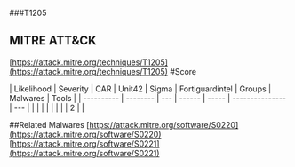 ###T1205
## MITRE ATT&CK
[https://attack.mitre.org/techniques/T1205](https://attack.mitre.org/techniques/T1205)
#Score

| Likelihood | Severity | CAR | Unit42 | Sigma | Fortiguardintel | Groups | Malwares | Tools |
| ---------- | -------- | --- | ------ | ----- | --------------- | ---  |
 |   |   |   |   |   |   |   | 2 |   |

##Related Malwares
[https://attack.mitre.org/software/S0220](https://attack.mitre.org/software/S0220)
[https://attack.mitre.org/software/S0221](https://attack.mitre.org/software/S0221)
[]()
